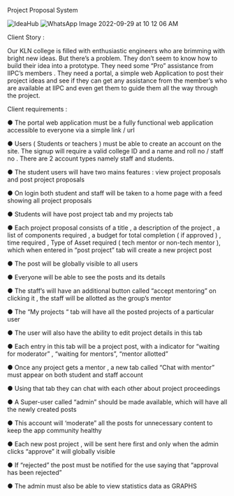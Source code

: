 Project Proposal System

![IdeaHub](https://user-images.githubusercontent.com/43398941/193396611-6d6a49d1-a4f1-45e1-a378-c7c4bcf883bf.png)
![WhatsApp Image 2022-09-29 at 10 12 06 AM](https://user-images.githubusercontent.com/43398941/193396776-6cf6d639-985b-4496-9513-3007785b5fd8.jpeg)

Client Story :

Our KLN college is filled with enthusiastic engineers who are
brimming with bright new ideas. But there’s a problem. They don’t
seem to know how to build their idea into a prototype. They need
some “Pro” assistance from IIPC’s members . They need a portal,
a simple web Application to post their project ideas and see if they
can get any assistance from the member’s who are available at
IIPC and even get them to guide them all the way through the
project.

Client requirements :

● The portal web application must be a fully functional web
application accessible to everyone via a simple link / url

● Users ( Students or teachers ) must be able to create an
account on the site. The signup will require a valid college ID
and a name and roll no / staff no . There are 2 account types
namely staff and students.

● The student users will have two mains features : view
project proposals and post project proposals

● On login both student and staff will be taken to a home page
with a feed showing all project proposals

● Students will have post project tab and my projects tab

● Each project proposal consists of a title , a description of the
project , a list of components required , a budget for total
completion ( if approved ) , time required , Type of Asset
required ( tech mentor or non-tech mentor ), which when
entered in “post project” tab will create a new project post

● The post will be globally visible to all users

● Everyone will be able to see the posts and its details

● The staff’s will have an additional button called “accept
mentoring” on clicking it , the staff will be allotted as the
group’s mentor

● The “My projects “ tab will have all the posted projects of a
particular user

● The user will also have the ability to edit project details in
this tab

● Each entry in this tab will be a project post, with a indicator
for “waiting for moderator” , “waiting for mentors”, “mentor
allotted”

● Once any project gets a mentor , a new tab called “Chat with
mentor” must appear on both student and staff account

● Using that tab they can chat with each other about project
proceedings

● A Super-user called “admin” should be made available,
which will have all the newly created posts

● This account will ‘moderate” all the posts for unnecessary
content to keep the app community healthy

● Each new post project , will be sent here first and only when
the admin clicks “approve” it will globally visible

● If “rejected” the post must be notified for the use saying that
“approval has been rejected”

● The admin must also be able to view statistics data as
GRAPHS
